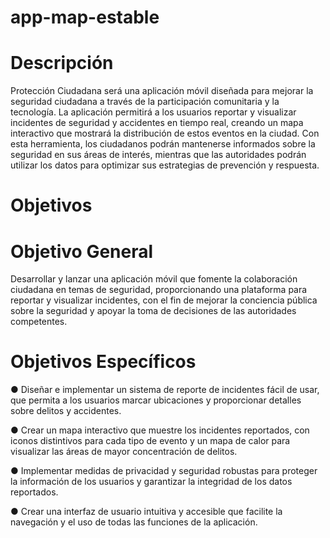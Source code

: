 ﻿# app-map-estable

# Descripción
Protección Ciudadana será una aplicación móvil diseñada para mejorar la seguridad
ciudadana a través de la participación comunitaria y la tecnología. La aplicación
permitirá a los usuarios reportar y visualizar incidentes de seguridad y accidentes en
tiempo real, creando un mapa interactivo que mostrará la distribución de estos eventos
en la ciudad. Con esta herramienta, los ciudadanos podrán mantenerse informados sobre
la seguridad en sus áreas de interés, mientras que las autoridades podrán utilizar los
datos para optimizar sus estrategias de prevención y respuesta.
# Objetivos
# Objetivo General
Desarrollar y lanzar una aplicación móvil que fomente la colaboración ciudadana
en temas de seguridad, proporcionando una plataforma para reportar y visualizar
incidentes, con el fin de mejorar la conciencia pública sobre la seguridad y apoyar
la toma de decisiones de las autoridades competentes.
# Objetivos Específicos
● Diseñar e implementar un sistema de reporte de incidentes fácil de usar, que
permita a los usuarios marcar ubicaciones y proporcionar detalles sobre delitos
y accidentes.

● Crear un mapa interactivo que muestre los incidentes reportados, con iconos
distintivos para cada tipo de evento y un mapa de calor para visualizar las áreas
de mayor concentración de delitos.

● Implementar medidas de privacidad y seguridad robustas para proteger la
información de los usuarios y garantizar la integridad de los datos reportados.

● Crear una interfaz de usuario intuitiva y accesible que facilite la navegación y
el uso de todas las funciones de la aplicación.

<p aling = "center>
  <img src = "main/assets/images.png" />
</p>
